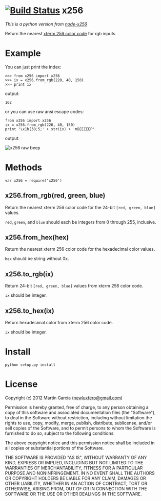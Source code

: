 [![Build Status](https://secure.travis-ci.org/magarcia/python-x256.png?branch=master)](http://travis-ci.org/magarcia/python-x256)
x256
====
*This is a python version from [node-x256](https://github.com/substack/node-x256)*

Return the nearest
[xterm 256 color code](http://www.frexx.de/xterm-256-notes/)
for rgb inputs.


Example
=======

You can just print the index:

    >>> from x256 import x256
    >>> ix = x256.from_rgb(220, 40, 150)
    >>> print ix

output:

    162


or you can use raw ansi escape codes:

    from x256 import x256
    ix = x256.from_rgb(220, 40, 150)
    print '\x1b[38;5;' + str(ix) + 'mBEEEEEP'

output:

![x256 raw beep](https://github.com/magarcia/python-x256/raw/master/screenshots/x256_raw_beep.png)


Methods
=======

    var x256 = require('x256')

x256.from_rgb(red, green, blue)
-------------------------------

Return the nearest xterm 256 color code for the 24-bit `[red, green, blue]`
values.

`red`, `green`, and `blue` should each be integers from 0 through 255,
inclusive.


x256.from_hex(hex)
------------------

Return the nearest xterm 256 color code for the hexadecimal color
values.

`hex` should be string without 0x.

x256.to_rgb(ix)
---------------

Return 24-bit `[red, green, blue]` values from xterm 256 color code.

`ix` should be integer.

x256.to_hex(ix)
---------------

Return hexadecimal color from xterm 256 color code.

`ix` should be integer.


Install
=======

    python setup.py install


License
=======

Copyright (c) 2012 Martin Garcia (newluxfero@gmail.com)

Permission is hereby granted, free of charge, to any person obtaining a copy
of this software and associated documentation files (the "Software"), to deal
in the Software without restriction, including without limitation the rights
to use, copy, modify, merge, publish, distribute, sublicense, and/or sell
copies of the Software, and to permit persons to whom the Software is
furnished to do so, subject to the following conditions:

The above copyright notice and this permission notice shall be included in
all copies or substantial portions of the Software.

THE SOFTWARE IS PROVIDED "AS IS", WITHOUT WARRANTY OF ANY KIND, EXPRESS OR
IMPLIED, INCLUDING BUT NOT LIMITED TO THE WARRANTIES OF MERCHANTABILITY,
FITNESS FOR A PARTICULAR PURPOSE AND NONINFRINGEMENT. IN NO EVENT SHALL THE
AUTHORS OR COPYRIGHT HOLDERS BE LIABLE FOR ANY CLAIM, DAMAGES OR OTHER
LIABILITY, WHETHER IN AN ACTION OF CONTRACT, TORT OR OTHERWISE, ARISING FROM,
OUT OF OR IN CONNECTION WITH THE SOFTWARE OR THE USE OR OTHER DEALINGS IN
THE SOFTWARE.